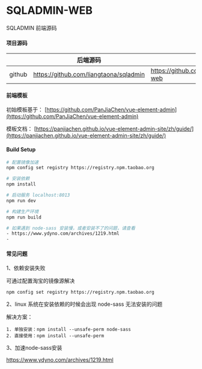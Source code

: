 # SQLADMIN-WEB

SQLADMIN 前端源码

#### 项目源码

|     |   后端源码  |   前端源码  |
|---  |--- | --- |
|  github   | https://github.com/liangtaona/sqladmin  |  https://github.com/liangtaona/sqladmin-web   |


#### 前端模板

初始模板基于： [https://github.com/PanJiaChen/vue-element-admin](https://github.com/PanJiaChen/vue-element-admin)

模板文档： [https://panjiachen.github.io/vue-element-admin-site/zh/guide/](https://panjiachen.github.io/vue-element-admin-site/zh/guide/)

#### Build Setup
``` bash
# 配置镜像加速
npm config set registry https://registry.npm.taobao.org

# 安装依赖
npm install

# 启动服务 localhost:8013
npm run dev

# 构建生产环境
npm run build

# 如果遇到 node-sass 安装慢，或者安装不了的问题，请查看
- https://www.ydyno.com/archives/1219.html
-
```

#### 常见问题

1、依赖安装失败

可通过配置淘宝的镜像源解决
```
npm config set registry https://registry.npm.taobao.org
```

2、linux 系统在安装依赖的时候会出现 node-sass 无法安装的问题

解决方案：
```
1. 单独安装：npm install --unsafe-perm node-sass 
2. 直接使用：npm install --unsafe-perm
```

3、加速node-sass安装

https://www.ydyno.com/archives/1219.html
